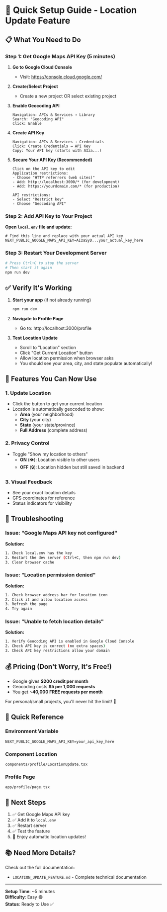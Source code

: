 # 🚀 Quick Setup Guide - Location Update Feature

## 📋 What You Need to Do

### Step 1: Get Google Maps API Key (5 minutes)

1. **Go to Google Cloud Console**
   - Visit: https://console.cloud.google.com/

2. **Create/Select Project**
   - Create a new project OR select existing project

3. **Enable Geocoding API**
   ```
   Navigation: APIs & Services → Library
   Search: "Geocoding API"
   Click: Enable
   ```

4. **Create API Key**
   ```
   Navigation: APIs & Services → Credentials
   Click: Create Credentials → API Key
   Copy: Your API key (starts with AIza...)
   ```

5. **Secure Your API Key (Recommended)**
   ```
   Click on the API key to edit
   Application restrictions:
   - Choose "HTTP referrers (web sites)"
   - Add: http://localhost:3000/* (for development)
   - Add: https://yourdomain.com/* (for production)
   
   API restrictions:
   - Select "Restrict key"
   - Choose "Geocoding API"
   ```

### Step 2: Add API Key to Your Project

**Open `local.env` file and update:**

```env
# Find this line and replace with your actual API key
NEXT_PUBLIC_GOOGLE_MAPS_API_KEY=AIzaSyD...your_actual_key_here
```

### Step 3: Restart Your Development Server

```bash
# Press Ctrl+C to stop the server
# Then start it again
npm run dev
```

## ✅ Verify It's Working

1. **Start your app** (if not already running)
   ```bash
   npm run dev
   ```

2. **Navigate to Profile Page**
   - Go to: http://localhost:3000/profile

3. **Test Location Update**
   - Scroll to "Location" section
   - Click "Get Current Location" button
   - Allow location permission when browser asks
   - You should see your area, city, and state populate automatically!

## 🎉 Features You Can Now Use

### 1. Update Location
- Click the button to get your current location
- Location is automatically geocoded to show:
  - **Area** (your neighborhood)
  - **City** (your city)
  - **State** (your state/province)
  - **Full Address** (complete address)

### 2. Privacy Control
- Toggle "Show my location to others"
  - **ON** (👁️): Location visible to other users
  - **OFF** (🔒): Location hidden but still saved in backend

### 3. Visual Feedback
- See your exact location details
- GPS coordinates for reference
- Status indicators for visibility

## 🔧 Troubleshooting

### Issue: "Google Maps API key not configured"

**Solution:**
```bash
1. Check local.env has the key
2. Restart the dev server (Ctrl+C, then npm run dev)
3. Clear browser cache
```

### Issue: "Location permission denied"

**Solution:**
```bash
1. Check browser address bar for location icon
2. Click it and allow location access
3. Refresh the page
4. Try again
```

### Issue: "Unable to fetch location details"

**Solution:**
```bash
1. Verify Geocoding API is enabled in Google Cloud Console
2. Check API key is correct (no extra spaces)
3. Check API key restrictions allow your domain
```

## 💰 Pricing (Don't Worry, It's Free!)

- Google gives **$200 credit per month**
- Geocoding costs **$5 per 1,000 requests**
- You get **~40,000 FREE requests per month**

For personal/small projects, you'll never hit the limit! 🎉

## 📝 Quick Reference

### Environment Variable
```env
NEXT_PUBLIC_GOOGLE_MAPS_API_KEY=your_api_key_here
```

### Component Location
```
components/profile/LocationUpdate.tsx
```

### Profile Page
```
app/profile/page.tsx
```

## 🎯 Next Steps

1. ✅ Get Google Maps API key
2. ✅ Add it to `local.env`
3. ✅ Restart server
4. ✅ Test the feature
5. 🎉 Enjoy automatic location updates!

## 📚 Need More Details?

Check out the full documentation:
- `LOCATION_UPDATE_FEATURE.md` - Complete technical documentation

---

**Setup Time**: ~5 minutes  
**Difficulty**: Easy 🟢  
**Status**: Ready to Use ✅

